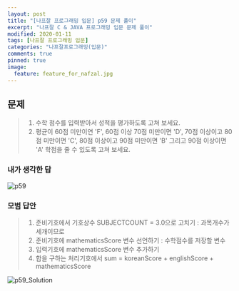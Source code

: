 ```yaml
---
layout: post
title: "[나프잘 프로그래밍 입문] p59 문제 풀이"
excerpt: "나프잘 C & JAVA 프로그래밍 입문 문제 풀이"
modified: 2020-01-11
tags: [나프잘 프로그래밍 입문]
categories: "나프잘프로그래밍(입문)"
comments: true
pinned: true
image:
  feature: feature_for_nafzal.jpg
---
```


## 문제

> 1. 수학 점수를 입력받아서 성적을 평가하도록 고쳐 보세요.
> 2. 평균이 60점 미만이연 'F', 60점 이상 70점 미만이면 'D', 70점 이상이고 80점 미만이면 'C', 80점 이상이고 90점 미만이면 'B' 그리고 90점 이상이면 'A' 학점을 줄 수 있도록 고쳐 보세요.

### 내가 생각한 답

![p59](https://user-images.githubusercontent.com/25213941/72202402-60b45a00-34a2-11ea-9200-89b54277b461.png)


### 모범 답안

>1. 준비기호에서 기호상수 SUBJECTCOUNT = 3.0으로 고치기 : 과목개수가 세개이므로
>2. 준비기호에 mathematicsScore 변수 선언하기 : 수학점수를 저장할 변수
>3. 입력기호에 mathematicsScore 변수 추가하기
>4. 합을 구하는 처리기호에서 sum = koreanScore + englishScore + mathematicsScore

![p59_Solution](https://user-images.githubusercontent.com/25213941/72202405-6f027600-34a2-11ea-8fdc-5e3436273bed.PNG)